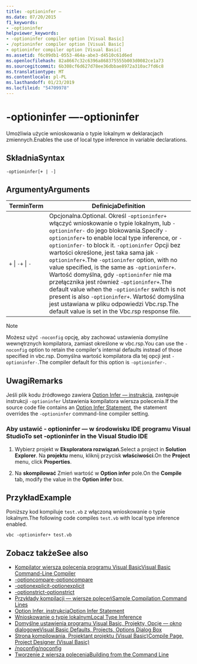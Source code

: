 ```yaml
---
title: -optioninfer —
ms.date: 07/20/2015
f1_keywords:
- -optioninfer
helpviewer_keywords:
- -optioninfer compiler option [Visual Basic]
- /optioninfer compiler option [Visual Basic]
- optioninfer compiler option [Visual Basic]
ms.assetid: f6c09db1-0553-464a-abe3-d4510c61d6ed
ms.openlocfilehash: 82a8667c32c6396a868375555b003d0082ce1a73
ms.sourcegitcommit: 6b308cf6d627d78ee36dbbae8972a310ac7fd6c8
ms.translationtype: MT
ms.contentlocale: pl-PL
ms.lasthandoff: 01/23/2019
ms.locfileid: "54709978"
---
```

# <a name="-optioninfer"></a><span data-ttu-id="3fad3-102">-optioninfer —</span><span class="sxs-lookup"><span data-stu-id="3fad3-102">-optioninfer</span></span>
<span data-ttu-id="3fad3-103">Umożliwia użycie wnioskowania o typie lokalnym w deklaracjach zmiennych.</span><span class="sxs-lookup"><span data-stu-id="3fad3-103">Enables the use of local type inference in variable declarations.</span></span>  
  
## <a name="syntax"></a><span data-ttu-id="3fad3-104">Składnia</span><span class="sxs-lookup"><span data-stu-id="3fad3-104">Syntax</span></span>  
  
```  
-optioninfer[+ | -]  
```  
  
## <a name="arguments"></a><span data-ttu-id="3fad3-105">Argumenty</span><span class="sxs-lookup"><span data-stu-id="3fad3-105">Arguments</span></span>  
  
|<span data-ttu-id="3fad3-106">Termin</span><span class="sxs-lookup"><span data-stu-id="3fad3-106">Term</span></span>|<span data-ttu-id="3fad3-107">Definicja</span><span class="sxs-lookup"><span data-stu-id="3fad3-107">Definition</span></span>|  
|---|---|  
|<span data-ttu-id="3fad3-108">`+` &#124; `-`</span><span class="sxs-lookup"><span data-stu-id="3fad3-108">`+` &#124; `-`</span></span>|<span data-ttu-id="3fad3-109">Opcjonalna.</span><span class="sxs-lookup"><span data-stu-id="3fad3-109">Optional.</span></span> <span data-ttu-id="3fad3-110">Określ `-optioninfer+` włączyć wnioskowanie o typie lokalnym, lub `-optioninfer-` do jego blokowania.</span><span class="sxs-lookup"><span data-stu-id="3fad3-110">Specify `-optioninfer+` to enable local type inference, or `-optioninfer-` to block it.</span></span> <span data-ttu-id="3fad3-111">`-optioninfer` Opcji bez wartości określone, jest taka sama jak `-optioninfer+`.</span><span class="sxs-lookup"><span data-stu-id="3fad3-111">The `-optioninfer` option, with no value specified, is the same as `-optioninfer+`.</span></span> <span data-ttu-id="3fad3-112">Wartość domyślna, gdy `-optioninfer` nie ma przełącznika jest również `-optioninfer+`.</span><span class="sxs-lookup"><span data-stu-id="3fad3-112">The default value when the `-optioninfer` switch is not present is also `-optioninfer+`.</span></span> <span data-ttu-id="3fad3-113">Wartość domyślna jest ustawiana w pliku odpowiedzi Vbc.rsp.</span><span class="sxs-lookup"><span data-stu-id="3fad3-113">The default value is set in the Vbc.rsp response file.</span></span>|  
  
> [!NOTE]
>  <span data-ttu-id="3fad3-114">Możesz użyć `-noconfig` opcję, aby zachować ustawienia domyślne wewnętrznych kompilatora, zamiast określone w vbc.rsp.</span><span class="sxs-lookup"><span data-stu-id="3fad3-114">You can use the `-noconfig` option to retain the compiler's internal defaults instead of those specified in vbc.rsp.</span></span> <span data-ttu-id="3fad3-115">Domyślna wartość kompilatora dla tej opcji jest `-optioninfer-`.</span><span class="sxs-lookup"><span data-stu-id="3fad3-115">The compiler default for this option is `-optioninfer-`.</span></span>  
  
## <a name="remarks"></a><span data-ttu-id="3fad3-116">Uwagi</span><span class="sxs-lookup"><span data-stu-id="3fad3-116">Remarks</span></span>  
 <span data-ttu-id="3fad3-117">Jeśli plik kodu źródłowego zawiera [Option Infer — instrukcja](../../../visual-basic/language-reference/statements/option-infer-statement.md), zastępuje instrukcji `-optioninfer` Ustawienia kompilatora wiersza polecenia.</span><span class="sxs-lookup"><span data-stu-id="3fad3-117">If the source code file contains an [Option Infer Statement](../../../visual-basic/language-reference/statements/option-infer-statement.md), the statement overrides the `-optioninfer` command-line compiler setting.</span></span>  
  
### <a name="to-set--optioninfer-in-the-visual-studio-ide"></a><span data-ttu-id="3fad3-118">Aby ustawić - optioninfer — w środowisku IDE programu Visual Studio</span><span class="sxs-lookup"><span data-stu-id="3fad3-118">To set -optioninfer in the Visual Studio IDE</span></span>  
  
1.  <span data-ttu-id="3fad3-119">Wybierz projekt w **Eksploratora rozwiązań**.</span><span class="sxs-lookup"><span data-stu-id="3fad3-119">Select a project in **Solution Explorer**.</span></span> <span data-ttu-id="3fad3-120">Na **projektu** menu, kliknij przycisk **właściwości**.</span><span class="sxs-lookup"><span data-stu-id="3fad3-120">On the **Project** menu, click **Properties**.</span></span>  
  
2.  <span data-ttu-id="3fad3-121">Na **skompilować** Zmień wartość w **Option infer** pole.</span><span class="sxs-lookup"><span data-stu-id="3fad3-121">On the **Compile** tab, modify the value in the **Option infer** box.</span></span>  
  
## <a name="example"></a><span data-ttu-id="3fad3-122">Przykład</span><span class="sxs-lookup"><span data-stu-id="3fad3-122">Example</span></span>  
 <span data-ttu-id="3fad3-123">Poniższy kod kompiluje `test.vb` z włączoną wnioskowanie o typie lokalnym.</span><span class="sxs-lookup"><span data-stu-id="3fad3-123">The following code compiles `test.vb` with local type inference enabled.</span></span>  
  
```console
vbc -optioninfer+ test.vb  
```  
  
## <a name="see-also"></a><span data-ttu-id="3fad3-124">Zobacz także</span><span class="sxs-lookup"><span data-stu-id="3fad3-124">See also</span></span>
- [<span data-ttu-id="3fad3-125">Kompilator wiersza polecenia programu Visual Basic</span><span class="sxs-lookup"><span data-stu-id="3fad3-125">Visual Basic Command-Line Compiler</span></span>](../../../visual-basic/reference/command-line-compiler/index.md)
- [<span data-ttu-id="3fad3-126">-optioncompare</span><span class="sxs-lookup"><span data-stu-id="3fad3-126">-optioncompare</span></span>](../../../visual-basic/reference/command-line-compiler/optioncompare.md)
- [<span data-ttu-id="3fad3-127">-optionexplicit</span><span class="sxs-lookup"><span data-stu-id="3fad3-127">-optionexplicit</span></span>](../../../visual-basic/reference/command-line-compiler/optionexplicit.md)
- [<span data-ttu-id="3fad3-128">-optionstrict</span><span class="sxs-lookup"><span data-stu-id="3fad3-128">-optionstrict</span></span>](../../../visual-basic/reference/command-line-compiler/optionstrict.md)
- [<span data-ttu-id="3fad3-129">Przykłady kompilacji — wiersze poleceń</span><span class="sxs-lookup"><span data-stu-id="3fad3-129">Sample Compilation Command Lines</span></span>](../../../visual-basic/reference/command-line-compiler/sample-compilation-command-lines.md)
- [<span data-ttu-id="3fad3-130">Option Infer, instrukcja</span><span class="sxs-lookup"><span data-stu-id="3fad3-130">Option Infer Statement</span></span>](../../../visual-basic/language-reference/statements/option-infer-statement.md)
- [<span data-ttu-id="3fad3-131">Wnioskowanie o typie lokalnym</span><span class="sxs-lookup"><span data-stu-id="3fad3-131">Local Type Inference</span></span>](../../../visual-basic/programming-guide/language-features/variables/local-type-inference.md)
- [<span data-ttu-id="3fad3-132">Domyślne ustawienia programu Visual Basic, Projekty, Opcje — okno dialogowe</span><span class="sxs-lookup"><span data-stu-id="3fad3-132">Visual Basic Defaults, Projects, Options Dialog Box</span></span>](/visualstudio/ide/reference/visual-basic-defaults-projects-options-dialog-box)
- [<span data-ttu-id="3fad3-133">Strona kompilowania, Projektant projektu (Visual Basic)</span><span class="sxs-lookup"><span data-stu-id="3fad3-133">Compile Page, Project Designer (Visual Basic)</span></span>](/visualstudio/ide/reference/compile-page-project-designer-visual-basic)
- [<span data-ttu-id="3fad3-134">/noconfig</span><span class="sxs-lookup"><span data-stu-id="3fad3-134">/noconfig</span></span>](../../../visual-basic/reference/command-line-compiler/noconfig.md)
- [<span data-ttu-id="3fad3-135">Tworzenie z wiersza polecenia</span><span class="sxs-lookup"><span data-stu-id="3fad3-135">Building from the Command Line</span></span>](../../../visual-basic/reference/command-line-compiler/building-from-the-command-line.md)
